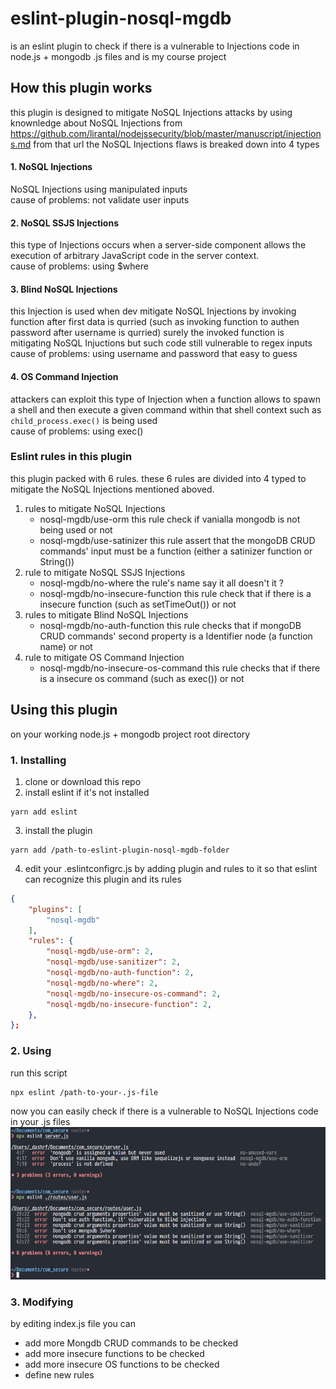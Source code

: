 # eslint-plugin-nosql-mgdb
is an eslint plugin to check if there is a vulnerable to Injections code in node.js + mongodb .js files
and is my course project

## How this plugin works
this plugin is designed to mitigate NoSQL Injections attacks by using knownledge about NoSQL Injections from  https://github.com/lirantal/nodejssecurity/blob/master/manuscript/injections.md
from that url the NoSQL Injections flaws is breaked down into 4 types
#### 1. NoSQL Injections
NoSQL Injections using manipulated inputs<br/>cause of problems: not validate user inputs
#### 2. NoSQL SSJS Injections
this type of Injections occurs when a server-side component allows the execution of arbitrary JavaScript code in the server context.<br/>cause of problems: using $where
#### 3. Blind NoSQL Injections
this Injection is used when dev mitigate NoSQL Injections by invoking function after first data is qurried (such as invoking function to authen password after username is qurried)
surely the invoked function is mitigating NoSQL Injuctions but such code still vulnerable to regex inputs<br/>cause of problems:  using username and password that easy to guess
#### 4. OS Command Injection
attackers can exploit this type of Injection when a function allows to spawn a shell and then execute a given command within that shell context such as ```child_process.exec()``` is being used<br/>cause of problems: using exec()

### Eslint rules in this plugin
this plugin packed with 6 rules. these 6 rules are divided into 4 typed to mitigate the NoSQL Injections mentioned aboved.
1. rules to mitigate NoSQL Injections
    * nosql-mgdb/use-orm  this rule check if vanialla mongodb is not being used or not
    * nosql-mgdb/use-satinizer  this rule assert that the mongoDB CRUD commands' input must be a function (either a satinizer function or String())
2. rule to mitigate NoSQL SSJS Injections
    * nosql-mgdb/no-where  the rule's name say it all doesn't it ?
    * nosql-mgdb/no-insecure-function  this rule check that if there is a insecure function (such as setTimeOut()) or not
3. rules to mitigate Blind NoSQL Injections
    * nosql-mgdb/no-auth-function  this rule checks that if mongoDB CRUD commands' second property is a Identifier node (a function name) or not
4. rule to mitigate OS Command Injection
    * nosql-mgdb/no-insecure-os-command  this rule checks that if there is a insecure os command (such as exec()) or not

## Using this plugin
on your working node.js + mongodb project root directory
### 1. Installing
1. clone or download this repo
2. install eslint if it's not installed
```https://github.com/dashrf-ktsn/eslint-plugin-nosql-mgdb/pulls
yarn add eslint
```
3. install the plugin
```
yarn add /path-to-eslint-plugin-nosql-mgdb-folder
```
4. edit your .eslintconfigrc.js by adding plugin and rules to it so that eslint can recognize this plugin and its rules
```json
{
    "plugins": [
        "nosql-mgdb"
    ],
    "rules": {
        "nosql-mgdb/use-orm": 2,
        "nosql-mgdb/use-sanitizer": 2,
        "nosql-mgdb/no-auth-function": 2,
        "nosql-mgdb/no-where": 2,
        "nosql-mgdb/no-insecure-os-command": 2,
        "nosql-mgdb/no-insecure-function": 2,
    },
};
```
### 2. Using
run this script
```
npx eslint /path-to-your-.js-file
```
now you can easily check if there is a vulnerable to NoSQL Injections code in your .js files
![exampleResults](/imgs/exampleResults.png)

### 3. Modifying
by editing index.js file you can
* add more Mongdb CRUD commands to be checked
* add more insecure functions to be checked
* add more insecure OS functions to be checked
* define new rules
